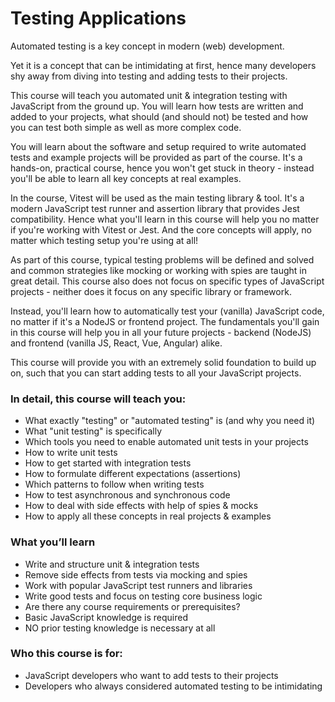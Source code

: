 # Testing Applications

Automated testing is a key concept in modern (web) development.

Yet it is a concept that can be intimidating at first, hence many developers shy away from diving into testing and adding tests to their projects.

This course will teach you automated unit & integration testing with JavaScript from the ground up. You will learn how tests are written and added to your projects, what should (and should not) be tested and how you can test both simple as well as more complex code.

You will learn about the software and setup required to write automated tests and example projects will be provided as part of the course. It's a hands-on, practical course, hence you won't get stuck in theory - instead you'll be able to learn all key concepts at real examples.

In the course, Vitest will be used as the main testing library & tool. It's a modern JavaScript test runner and assertion library that provides Jest compatibility. Hence what you'll learn in this course will help you no matter if you're working with Vitest or Jest. And the core concepts will apply, no matter which testing setup you're using at all!

As part of this course, typical testing problems will be defined and solved and common strategies like mocking or working with spies are taught in great detail. This course also does not focus on specific types of JavaScript projects - neither does it focus on any specific library or framework.

Instead, you'll learn how to automatically test your (vanilla) JavaScript code, no matter if it's a NodeJS or frontend project. The fundamentals you'll gain in this course will help you in all your future projects - backend (NodeJS) and frontend (vanilla JS, React, Vue, Angular) alike.

This course will provide you with an extremely solid foundation to build up on, such that you can start adding tests to all your JavaScript projects.

### In detail, this course will teach you:

- What exactly "testing" or "automated testing" is (and why you need it)
- What "unit testing" is specifically
- Which tools you need to enable automated unit tests in your projects
- How to write unit tests
- How to get started with integration tests
- How to formulate different expectations (assertions)
- Which patterns to follow when writing tests
- How to test asynchronous and synchronous code
- How to deal with side effects with help of spies & mocks
- How to apply all these concepts in real projects & examples

### What you’ll learn

- Write and structure unit & integration tests
- Remove side effects from tests via mocking and spies
- Work with popular JavaScript test runners and libraries
- Write good tests and focus on testing core business logic
- Are there any course requirements or prerequisites?
- Basic JavaScript knowledge is required
- NO prior testing knowledge is necessary at all

### Who this course is for:

- JavaScript developers who want to add tests to their projects
- Developers who always considered automated testing to be intimidating

